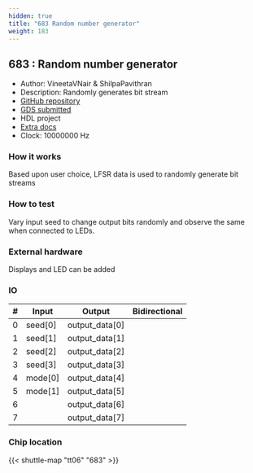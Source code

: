 ```yaml
---
hidden: true
title: "683 Random number generator"
weight: 183
---
```


## 683 : Random number generator

* Author: VineetaVNair &amp; ShilpaPavithran
* Description: Randomly generates bit stream
* [GitHub repository](https://github.com/vinizz/tt06-RNG)
* [GDS submitted](https://github.com/vinizz/tt06-RNG/actions/runs/8755179782)
* HDL project
* [Extra docs]()
* Clock: 10000000 Hz

<!---

This file is used to generate your project datasheet. Please fill in the information below and delete any unused
sections.

You can also include images in this folder and reference them in the markdown. Each image must be less than
512 kb in size, and the combined size of all images must be less than 1 MB.
-->


### How it works

Based upon user choice, LFSR data is used to randomly generate bit streams

### How to test

Vary input seed to change output bits randomly and observe the same when connected to LEDs.

### External hardware

Displays and LED can be added


### IO

| #             | Input    | Output   | Bidirectional   |
| ------------- | -------- | -------- | --------------- |
| 0 | seed[0]  | output_data[0]  |         |
| 1 | seed[1]  | output_data[1]  |         |
| 2 | seed[2]  | output_data[2]  |         |
| 3 | seed[3]  | output_data[3]  |         |
| 4 | mode[0]  | output_data[4]  |         |
| 5 | mode[1]  | output_data[5]  |         |
| 6 |   | output_data[6]  |         |
| 7 |   | output_data[7]  |         |


### Chip location

{{< shuttle-map "tt06" "683" >}}
